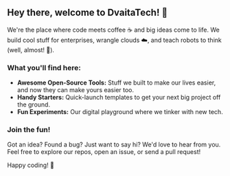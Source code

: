 ## Hey there, welcome to DvaitaTech! 👋

We're the place where code meets coffee ☕ and big ideas come to life. We build cool stuff for enterprises, wrangle clouds ☁️, and teach robots to think (well, almost! 🤖).

### What you'll find here:

* **Awesome Open-Source Tools:** Stuff we built to make our lives easier, and now they can make yours easier too.
* **Handy Starters:** Quick-launch templates to get your next big project off the ground.
* **Fun Experiments:** Our digital playground where we tinker with new tech.

### Join the fun!

Got an idea? Found a bug? Just want to say hi? We'd love to hear from you. Feel free to explore our repos, open an issue, or send a pull request!

Happy coding! 🚀
